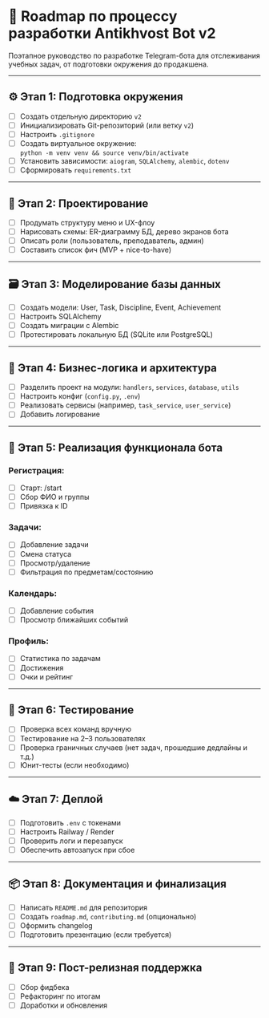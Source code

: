 # 🚧 Roadmap по процессу разработки Antikhvost Bot v2

Поэтапное руководство по разработке Telegram-бота для отслеживания учебных задач, от подготовки окружения до продакшена.

---

## ⚙️ Этап 1: Подготовка окружения

- [ ] Создать отдельную директорию `v2`
- [ ] Инициализировать Git-репозиторий (или ветку `v2`)
- [ ] Настроить `.gitignore`
- [ ] Создать виртуальное окружение:  
  `python -m venv venv && source venv/bin/activate`
- [ ] Установить зависимости: `aiogram`, `SQLAlchemy`, `alembic`, `dotenv`
- [ ] Сформировать `requirements.txt`

---

## 🧠 Этап 2: Проектирование

- [ ] Продумать структуру меню и UX-флоу
- [ ] Нарисовать схемы: ER-диаграмму БД, дерево экранов бота
- [ ] Описать роли (пользователь, преподаватель, админ)
- [ ] Составить список фич (MVP + nice-to-have)

---

## 🗃️ Этап 3: Моделирование базы данных

- [ ] Создать модели: User, Task, Discipline, Event, Achievement
- [ ] Настроить SQLAlchemy
- [ ] Создать миграции с Alembic
- [ ] Протестировать локальную БД (SQLite или PostgreSQL)

---

## 🔄 Этап 4: Бизнес-логика и архитектура

- [ ] Разделить проект на модули: `handlers`, `services`, `database`, `utils`
- [ ] Настроить конфиг (`config.py`, `.env`)
- [ ] Реализовать сервисы (например, `task_service`, `user_service`)
- [ ] Добавить логирование

---

## 🤖 Этап 5: Реализация функционала бота

### Регистрация:
- [ ] Старт: /start
- [ ] Сбор ФИО и группы
- [ ] Привязка к ID

### Задачи:
- [ ] Добавление задачи
- [ ] Смена статуса
- [ ] Просмотр/удаление
- [ ] Фильтрация по предметам/состоянию

### Календарь:
- [ ] Добавление события
- [ ] Просмотр ближайших событий

### Профиль:
- [ ] Статистика по задачам
- [ ] Достижения
- [ ] Очки и рейтинг

---

## 🧪 Этап 6: Тестирование

- [ ] Проверка всех команд вручную
- [ ] Тестирование на 2–3 пользователях
- [ ] Проверка граничных случаев (нет задач, прошедшие дедлайны и т.д.)
- [ ] Юнит-тесты (если необходимо)

---

## ☁️ Этап 7: Деплой

- [ ] Подготовить `.env` с токенами
- [ ] Настроить Railway / Render
- [ ] Проверить логи и перезапуск
- [ ] Обеспечить автозапуск при сбое

---

## 📦 Этап 8: Документация и финализация

- [ ] Написать `README.md` для репозитория
- [ ] Создать `roadmap.md`, `contributing.md` (опционально)
- [ ] Оформить changelog
- [ ] Подготовить презентацию (если требуется)

---

## 🚀 Этап 9: Пост-релизная поддержка

- [ ] Сбор фидбека
- [ ] Рефакторинг по итогам
- [ ] Доработки и обновления
